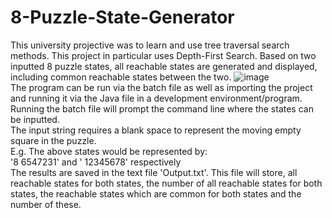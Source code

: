 # 8-Puzzle-State-Generator
This university projective was to learn and use tree traversal search methods. This project in particular uses Depth-First Search.
Based on two inputted 8 puzzle states, all reachable states are generated and displayed, including common reachable states between the two.
![image](https://user-images.githubusercontent.com/92721094/176572504-0accbe7c-dc84-4813-82bf-21ddd53dc808.png) <br />
The program can be run via the batch file as well as importing the project and running it via the Java file in a development environment/program. <br />
Running the batch file will prompt the command line where the states can be inputted. <br />
The input string requires a blank space to represent the moving empty square in the puzzle. <br />
E.g. The above states would be represented by: <br />
     '8 6547231' and ' 12345678' respectively <br />
The results are saved in the text file 'Output.txt'. This file will store, all reachable states for both states, the number of all reachable states for both states, the reachable states which are common for both states and the number of these. <br />
